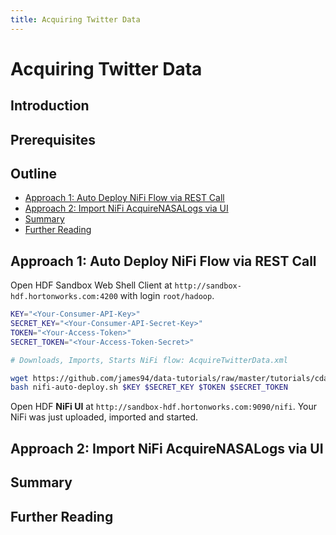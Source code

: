 ```yaml
---
title: Acquiring Twitter Data
---
```


# Acquiring Twitter Data

## Introduction

## Prerequisites

## Outline

- [Approach 1: Auto Deploy NiFi Flow via REST Call](#approach-1-auto-deploy-nifi-flow-via-rest-call)
- [Approach 2: Import NiFi AcquireNASALogs via UI](#approach-2-import-nifi-acquirenasalogs-via-ui)
- [Summary](#summary)
- [Further Reading](#further-reading)

## Approach 1: Auto Deploy NiFi Flow via REST Call

Open HDF Sandbox Web Shell Client at `http://sandbox-hdf.hortonworks.com:4200` with login `root/hadoop`.

~~~bash
KEY="<Your-Consumer-API-Key>"
SECRET_KEY="<Your-Consumer-API-Secret-Key>"
TOKEN="<Your-Access-Token>"
SECRET_TOKEN="<Your-Access-Token-Secret>"

# Downloads, Imports, Starts NiFi flow: AcquireTwitterData.xml

wget https://github.com/james94/data-tutorials/raw/master/tutorials/cda/building-a-cybersecurity-breach-detection-application/application/development/shell/nifi-auto-deploy.sh
bash nifi-auto-deploy.sh $KEY $SECRET_KEY $TOKEN $SECRET_TOKEN
~~~

Open HDF **NiFi UI** at `http://sandbox-hdf.hortonworks.com:9090/nifi`. Your NiFi was just uploaded, imported and started.

## Approach 2: Import NiFi AcquireNASALogs via UI



## Summary



## Further Reading
